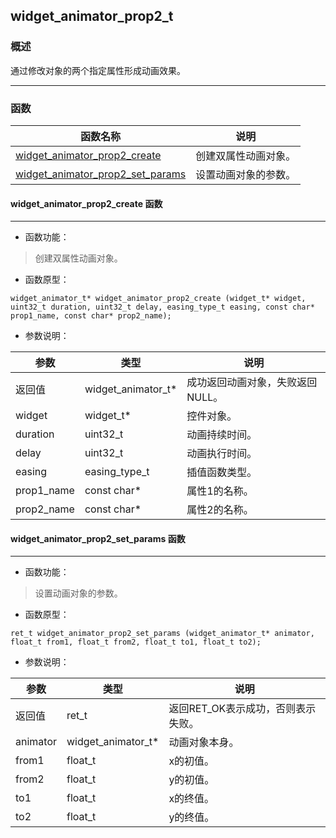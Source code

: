 ## widget\_animator\_prop2\_t
### 概述
 通过修改对象的两个指定属性形成动画效果。


----------------------------------
### 函数
<p id="widget_animator_prop2_t_methods">

| 函数名称 | 说明 | 
| -------- | ------------ | 
| <a href="#widget_animator_prop2_t_widget_animator_prop2_create">widget\_animator\_prop2\_create</a> | 创建双属性动画对象。 |
| <a href="#widget_animator_prop2_t_widget_animator_prop2_set_params">widget\_animator\_prop2\_set\_params</a> | 设置动画对象的参数。 |
#### widget\_animator\_prop2\_create 函数
-----------------------

* 函数功能：

> <p id="widget_animator_prop2_t_widget_animator_prop2_create"> 创建双属性动画对象。




* 函数原型：

```
widget_animator_t* widget_animator_prop2_create (widget_t* widget, uint32_t duration, uint32_t delay, easing_type_t easing, const char* prop1_name, const char* prop2_name);
```

* 参数说明：

| 参数 | 类型 | 说明 |
| -------- | ----- | --------- |
| 返回值 | widget\_animator\_t* | 成功返回动画对象，失败返回NULL。 |
| widget | widget\_t* | 控件对象。 |
| duration | uint32\_t | 动画持续时间。 |
| delay | uint32\_t | 动画执行时间。 |
| easing | easing\_type\_t | 插值函数类型。 |
| prop1\_name | const char* | 属性1的名称。 |
| prop2\_name | const char* | 属性2的名称。 |
#### widget\_animator\_prop2\_set\_params 函数
-----------------------

* 函数功能：

> <p id="widget_animator_prop2_t_widget_animator_prop2_set_params"> 设置动画对象的参数。




* 函数原型：

```
ret_t widget_animator_prop2_set_params (widget_animator_t* animator, float_t from1, float_t from2, float_t to1, float_t to2);
```

* 参数说明：

| 参数 | 类型 | 说明 |
| -------- | ----- | --------- |
| 返回值 | ret\_t | 返回RET\_OK表示成功，否则表示失败。 |
| animator | widget\_animator\_t* | 动画对象本身。 |
| from1 | float\_t | x的初值。 |
| from2 | float\_t | y的初值。 |
| to1 | float\_t | x的终值。 |
| to2 | float\_t | y的终值。 |
